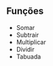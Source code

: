 ## Funções

<ul>
  <li> Somar </li>
  <li> Subtrair </li>
  <li> Multiplicar </li>
  <li> Dividir </li>
  <li> Tabuada </li>
</ul>

